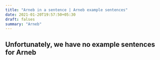 ```yaml
---
title: "Arneb in a sentence | Arneb example sentences"
date: 2021-01-20T19:57:50+05:30
draft: falses
summary: "Arneb"
---
```

## Unfortunately, we have no example sentences for Arneb                 
